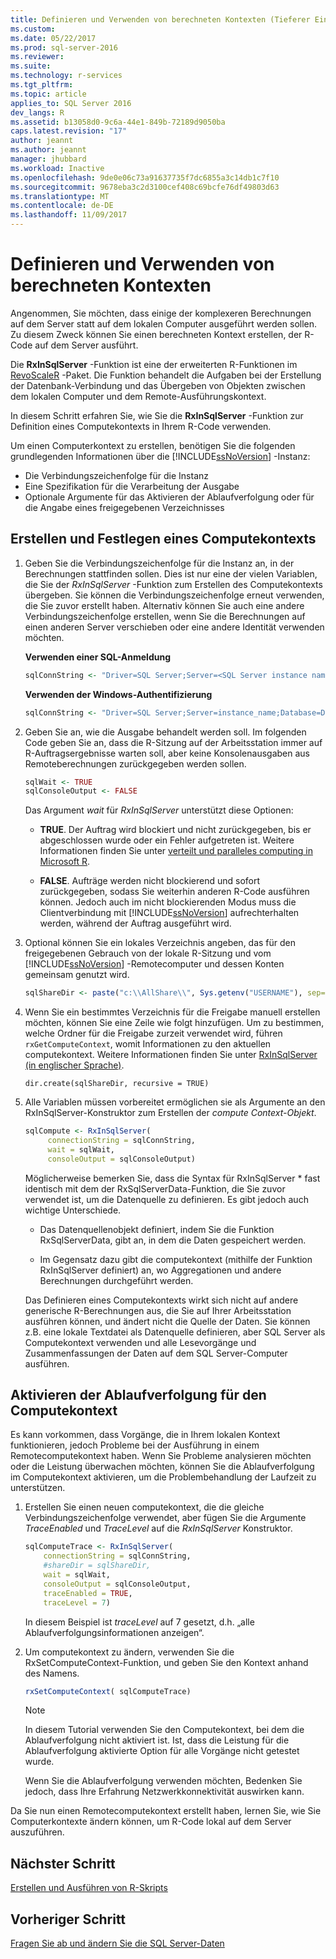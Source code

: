 ```yaml
---
title: Definieren und Verwenden von berechneten Kontexten (Tieferer Einblick in Data Science) | Microsoft-Dokumentation
ms.custom: 
ms.date: 05/22/2017
ms.prod: sql-server-2016
ms.reviewer: 
ms.suite: 
ms.technology: r-services
ms.tgt_pltfrm: 
ms.topic: article
applies_to: SQL Server 2016
dev_langs: R
ms.assetid: b13058d0-9c6a-44e1-849b-72189d9050ba
caps.latest.revision: "17"
author: jeannt
ms.author: jeannt
manager: jhubbard
ms.workload: Inactive
ms.openlocfilehash: 9de0e06c73a91637735f7dc6855a3c14db1c7f10
ms.sourcegitcommit: 9678eba3c2d3100cef408c69bcfe76df49803d63
ms.translationtype: MT
ms.contentlocale: de-DE
ms.lasthandoff: 11/09/2017
---
```

# <a name="define-and-use-compute-contexts"></a>Definieren und Verwenden von berechneten Kontexten


Angenommen, Sie möchten, dass einige der komplexeren Berechnungen auf dem Server statt auf dem lokalen Computer ausgeführt werden sollen. Zu diesem Zweck können Sie einen berechneten Kontext erstellen, der R-Code auf dem Server ausführt.

Die **RxInSqlServer** -Funktion ist eine der erweiterten R-Funktionen im [RevoScaleR](https://msdn.microsoft.com/microsoft-r/scaler/scaler) -Paket. Die Funktion behandelt die Aufgaben bei der Erstellung der Datenbank-Verbindung und das Übergeben von Objekten zwischen dem lokalen Computer und dem Remote-Ausführungskontext.

In diesem Schritt erfahren Sie, wie Sie die **RxInSqlServer** -Funktion zur Definition eines Computekontexts in Ihrem R-Code verwenden.

Um einen Computerkontext zu erstellen, benötigen Sie die folgenden grundlegenden Informationen über die [!INCLUDE[ssNoVersion](../../includes/ssnoversion-md.md)] -Instanz:

- Die Verbindungszeichenfolge für die Instanz
- Eine Spezifikation für die Verarbeitung der Ausgabe
- Optionale Argumente für das Aktivieren der Ablaufverfolgung oder für die Angabe eines freigegebenen Verzeichnisses

## <a name="create-and-set-a-compute-context"></a>Erstellen und Festlegen eines Computekontexts

1. Geben Sie die Verbindungszeichenfolge für die Instanz an, in der Berechnungen stattfinden sollen.  Dies ist nur eine der vielen Variablen, die Sie der *RxInSqlServer* -Funktion zum Erstellen des Computekontexts übergeben. Sie können die Verbindungszeichenfolge erneut verwenden, die Sie zuvor erstellt haben. Alternativ können Sie auch eine andere Verbindungszeichenfolge erstellen, wenn Sie die Berechnungen auf einen anderen Server verschieben oder eine andere Identität verwenden möchten.

    **Verwenden einer SQL-Anmeldung**

      ```R
      sqlConnString <- "Driver=SQL Server;Server=<SQL Server instance name>; Database=<database name>;Uid=<SQL user name>;Pwd=<password>"
      ```

    **Verwenden der Windows-Authentifizierung**

      ```R
      sqlConnString <- "Driver=SQL Server;Server=instance_name;Database=DeepDive;Trusted_Connection=True"
      ```
2. Geben Sie an, wie die Ausgabe behandelt werden soll. Im folgenden Code geben Sie an, dass die R-Sitzung auf der Arbeitsstation immer auf R-Auftragsergebnisse warten soll, aber keine Konsolenausgaben aus Remoteberechnungen zurückgegeben werden sollen.
  
    ```R
    sqlWait <- TRUE
    sqlConsoleOutput <- FALSE
    ```
  
    Das Argument *wait* für *RxInSqlServer* unterstützt diese Optionen:
  
    -   **TRUE**. Der Auftrag wird blockiert und nicht zurückgegeben, bis er abgeschlossen wurde oder ein Fehler aufgetreten ist.  Weitere Informationen finden Sie unter [verteilt und paralleles computing in Microsoft R](https://msdn.microsoft.com/microsoft-r/scaler-distributed-computing).
  
    -   **FALSE**. Aufträge werden nicht blockierend und sofort zurückgegeben, sodass Sie weiterhin anderen R-Code ausführen können. Jedoch auch im nicht blockierenden Modus muss die Clientverbindung mit [!INCLUDE[ssNoVersion](../../includes/ssnoversion-md.md)] aufrechterhalten werden, während der Auftrag ausgeführt wird.

3. Optional können Sie ein lokales Verzeichnis angeben, das für den freigegebenen Gebrauch von der lokale R-Sitzung und vom  [!INCLUDE[ssNoVersion](../../includes/ssnoversion-md.md)] -Remotecomputer und dessen Konten gemeinsam genutzt wird.

    ```R
    sqlShareDir <- paste("c:\\AllShare\\", Sys.getenv("USERNAME"), sep="")
    ```
    
4. Wenn Sie ein bestimmtes Verzeichnis für die Freigabe manuell erstellen möchten, können Sie eine Zeile wie folgt hinzufügen. Um zu bestimmen, welche Ordner für die Freigabe zurzeit verwendet wird, führen `rxGetComputeContext`, womit Informationen zu den aktuellen computekontext. Weitere Informationen finden Sie unter [RxInSqlServer (in englischer Sprache)](https://msdn.microsoft.com/microsoft-r/scaler/packagehelp/rxinsqlserver).

    ```
    dir.create(sqlShareDir, recursive = TRUE)
    ```

4. Alle Variablen müssen vorbereitet ermöglichen sie als Argumente an den RxInSqlServer-Konstruktor zum Erstellen der *compute Context-Objekt*.

    ```R
    sqlCompute <- RxInSqlServer(  
         connectionString = sqlConnString,
         wait = sqlWait,
         consoleOutput = sqlConsoleOutput)
    ```
    
    Möglicherweise bemerken Sie, dass die Syntax für RxInSqlServer * fast identisch mit dem der RxSqlServerData-Funktion, die Sie zuvor verwendet ist, um die Datenquelle zu definieren. Es gibt jedoch auch wichtige Unterschiede.
      
    - Das Datenquellenobjekt definiert, indem Sie die Funktion RxSqlServerData, gibt an, in dem die Daten gespeichert werden.
    
    - Im Gegensatz dazu gibt die computekontext (mithilfe der Funktion RxInSqlServer definiert) an, wo Aggregationen und andere Berechnungen durchgeführt werden.
    
    Das Definieren eines Computekontexts wirkt sich nicht auf andere generische R-Berechnungen aus, die Sie auf Ihrer Arbeitsstation ausführen können, und ändert nicht die Quelle der Daten. Sie können z.B. eine lokale Textdatei als Datenquelle definieren, aber SQL Server als Computekontext verwenden und alle Lesevorgänge und Zusammenfassungen der Daten auf dem SQL Server-Computer ausführen.

## <a name="enable-tracing-on-the-compute-context"></a>Aktivieren der Ablaufverfolgung für den Computekontext

Es kann vorkommen, dass Vorgänge, die in Ihrem lokalen Kontext funktionieren, jedoch Probleme bei der Ausführung in einem Remotecomputekontext haben. Wenn Sie Probleme analysieren möchten oder die Leistung überwachen möchten, können Sie die Ablaufverfolgung im Computekontext aktivieren, um die Problembehandlung der Laufzeit zu unterstützen.

1. Erstellen Sie einen neuen computekontext, die die gleiche Verbindungszeichenfolge verwendet, aber fügen Sie die Argumente *TraceEnabled* und *TraceLevel* auf die *RxInSqlServer* Konstruktor.

    ```R
    sqlComputeTrace <- RxInSqlServer(
        connectionString = sqlConnString,
        #shareDir = sqlShareDir,
        wait = sqlWait,
        consoleOutput = sqlConsoleOutput,
        traceEnabled = TRUE,
        traceLevel = 7)
    ```
  
    In diesem Beispiel ist *traceLevel* auf 7 gesetzt, d.h. „alle Ablaufverfolgungsinformationen anzeigen“.

2. Um computekontext zu ändern, verwenden Sie die RxSetComputeContext-Funktion, und geben Sie den Kontext anhand des Namens.

    ```R
    rxSetComputeContext( sqlComputeTrace)
    ```

    > [!NOTE]
    > 
    > In diesem Tutorial verwenden Sie den Computekontext, bei dem die Ablaufverfolgung nicht aktiviert ist. Ist, dass die Leistung für die Ablaufverfolgung aktivierte Option für alle Vorgänge nicht getestet wurde.
    > 
    > Wenn Sie die Ablaufverfolgung verwenden möchten, Bedenken Sie jedoch, dass Ihre Erfahrung Netzwerkkonnektivität auswirken kann.

Da Sie nun einen Remotecomputekontext erstellt haben, lernen Sie, wie Sie Computerkontexte ändern können, um R-Code lokal auf dem Server auszuführen.

## <a name="next-step"></a>Nächster Schritt

[Erstellen und Ausführen von R-Skripts](../../advanced-analytics/tutorials/deepdive-create-and-run-r-scripts.md)


## <a name="previous-step"></a>Vorheriger Schritt

[Fragen Sie ab und ändern Sie die SQL Server-Daten](../../advanced-analytics/tutorials/deepdive-query-and-modify-the-sql-server-data.md)


